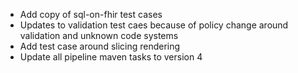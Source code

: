 * Add copy of sql-on-fhir test cases
* Updates to validation test caes because of policy change around validation and unknown code systems
* Add test case around slicing rendering
* Update all pipeline maven tasks to version 4
